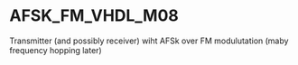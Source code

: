 # AFSK_FM_VHDL_M08
Transmitter (and possibly receiver) wiht AFSk over FM modulutation (maby frequency hopping later)
